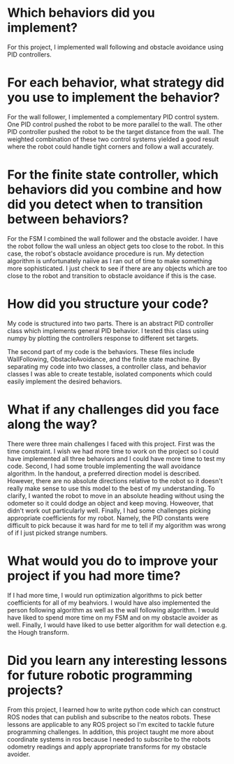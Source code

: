 Which behaviors did you implement?
====================
For this project, I implemented wall following and obstacle avoidance using PID controllers.

For each behavior, what strategy did you use to implement the behavior?
====================
For the wall follower, I implemented a complementary PID control system. One PID control pushed the robot to be more parallel to the wall. The other PID controller pushed the robot to be the target distance from the wall. The weighted combination of these two control systems yielded a good result where the robot could handle tight corners and follow a wall accurately.

For the finite state controller, which behaviors did you combine and how did you detect when to transition between behaviors?
====================
For the FSM I combined the wall follower and the obstacle avoider. I have the robot follow the wall unless an object gets too close to the robot. In this case, the robot's obstacle avoidance procedure is run. My detection algorithm is unfortunately naiive as I ran out of time to make something more sophisticated. I just check to see if there are any objects which are too close to the robot and transition to obstacle avoidance if this is the case.

How did you structure your code?
====================
My code is structured into two parts. There is an abstract PID controller class which implements general PID behavior. I tested this class using numpy by plotting the controllers response to different set targets.

The second part of my code is the behaviors. These files include WallFollowing, ObstacleAvoidance, and the finite state machine. By separating my code into two classes, a controller class, and behavior classes I was able to create testable, isolated components which could easily implement the desired behaviors.

What if any challenges did you face along the way?
====================
There were three main challenges I faced with this project. First was the time constraint. I wish we had more time to work on the project so I could have implemented all three behaviors and I could have more time to test my code. Second, I had some trouble implementing the wall avoidance algorithm. In the handout, a preferred direction model is described. However, there are no absolute directions relative to the robot so it doesn't really make sense to use this model to the best of my understanding. To clarify, I wanted the robot to move in an absolute heading without using the odometer so it could dodge an object and keep moving. Howeover, that didn't work out particularly well. Finally, I had some challenges picking appropriate coefficients for my robot. Namely, the PID constants were difficult to pick because it was hard for me to tell if my algorithm was wrong of if I just picked strange numbers.

What would you do to improve your project if you had more time?
====================
If I had more time, I would run optimization algorithms to pick better coefficients for all of my beahviors. I would have also implemented the person following algorithm as well as the wall following algorithm. I would have liked to spend more time on my FSM and on my obstacle avoider as well. Finally, I would have liked to use better algorithm for wall detection e.g. the Hough transform.

Did you learn any interesting lessons for future robotic programming projects?
====================
From this project, I learned how to write python code which can construct ROS nodes that can publish and subscribe to the neatos robots. These lessons are applicable to any ROS project so I'm excited to tackle future programming challenges. In addition, this project taught me more about coordinate systems in ros because I needed to subscribe to the robots odometry readings and apply appropriate transforms for my obstacle avoider.